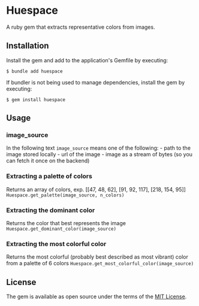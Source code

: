 # Huespace

A ruby gem that extracts representative colors from images.

## Installation

Install the gem and add to the application's Gemfile by executing:

    $ bundle add huespace

If bundler is not being used to manage dependencies, install the gem by executing:

    $ gem install huespace

## Usage

### image_source

In the following text `image_source` means one of the following:
    - path to the image stored locally
    - url of the image
    - image as a stream of bytes (so you can fetch it once on the backend)

### Extracting a palette of colors
Returns an array of colors, exp. [[47, 48, 62], [91, 92, 117], [218, 154, 95]]
`Huespace.get_palette(image_source, n_colors)`

### Extracting the dominant color
Returns the color that best represents the image
`Huespace.get_dominant_color(image_source)`

### Extracting the most colorful color
Returns the most colorful (probably best described as most vibrant) color from a palette of 6 colors
`Huespace.get_most_colorful_color(image_source)`

## License

The gem is available as open source under the terms of the [MIT License](https://opensource.org/licenses/MIT).
